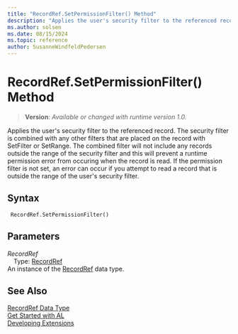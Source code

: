 ```yaml
---
title: "RecordRef.SetPermissionFilter() Method"
description: "Applies the user's security filter to the referenced record."
ms.author: solsen
ms.date: 08/15/2024
ms.topic: reference
author: SusanneWindfeldPedersen
---
```

[//]: # (START>DO_NOT_EDIT)
[//]: # (IMPORTANT:Do not edit any of the content between here and the END>DO_NOT_EDIT.)
[//]: # (Any modifications should be made in the .xml files in the ModernDev repo.)
# RecordRef.SetPermissionFilter() Method
> **Version**: _Available or changed with runtime version 1.0._

Applies the user's security filter to the referenced record. The security filter is combined with any other filters that are placed on the record with SetFilter or SetRange. The combined filter will not include any records outside the range of the security filter and this will prevent a runtime permission error from occuring when the record is read. If the permission filter is not set, an error can occur if you attempt to read a record that is outside the range of the user's security filter.


## Syntax
```AL
 RecordRef.SetPermissionFilter()
```
## Parameters
*RecordRef*  
&emsp;Type: [RecordRef](recordref-data-type.md)  
An instance of the [RecordRef](recordref-data-type.md) data type.  


[//]: # (IMPORTANT: END>DO_NOT_EDIT)
## See Also
[RecordRef Data Type](recordref-data-type.md)  
[Get Started with AL](../../devenv-get-started.md)  
[Developing Extensions](../../devenv-dev-overview.md)